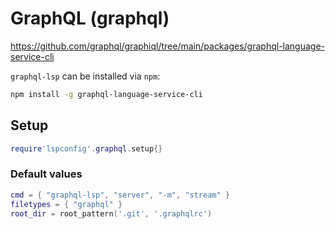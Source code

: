 # GraphQL (graphql)

https://github.com/graphql/graphiql/tree/main/packages/graphql-language-service-cli

`graphql-lsp` can be installed via `npm`:

```sh
npm install -g graphql-language-service-cli
```


## Setup

```lua
require'lspconfig'.graphql.setup{}
```


### Default values

```lua
cmd = { "graphql-lsp", "server", "-m", "stream" }
filetypes = { "graphql" }
root_dir = root_pattern('.git', '.graphqlrc')
```




